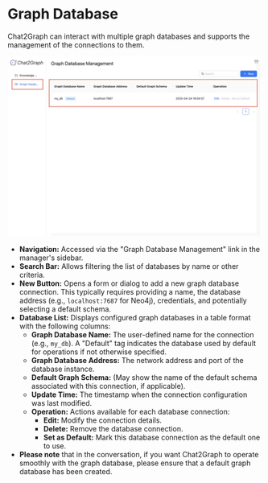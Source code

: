 # Graph Database

Chat2Graph can interact with multiple graph databases and supports the management of the connections to them.

![](../img/graph-db-management.png)

+ **Navigation:** Accessed via the "Graph Database Management" link in the manager's sidebar.
+ **Search Bar:** Allows filtering the list of databases by name or other criteria.
+ **New Button:** Opens a form or dialog to add a new graph database connection. This typically requires providing a name, the database address (e.g., `localhost:7687` for Neo4j), credentials, and potentially selecting a default schema.
+ **Database List:** Displays configured graph databases in a table format with the following columns:
    - **Graph Database Name:** The user-defined name for the connection (e.g., `my_db`). A "Default" tag indicates the database used by default for operations if not otherwise specified.
    - **Graph Database Address:** The network address and port of the database instance.
    - **Default Graph Schema:** (May show the name of the default schema associated with this connection, if applicable).
    - **Update Time:** The timestamp when the connection configuration was last modified.
    - **Operation:** Actions available for each database connection:
        * **Edit:** Modify the connection details.
        * **Delete:** Remove the database connection.
        * **Set as Default:** Mark this database connection as the default one to use.
+ **Please note** that in the conversation, if you want Chat2Graph to operate smoothly with the graph database, please ensure that a default graph database has been created.